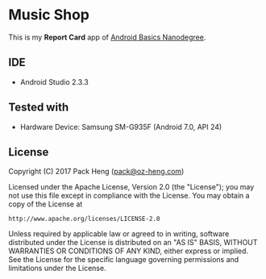 # Music Shop
This is my **Report Card** app of [Android Basics Nanodegree](https://www.udacity.com/course/android-basics-nanodegree-by-google--nd803).

## IDE
* Android Studio 2.3.3

## Tested with
* Hardware Device: Samsung SM-G935F (Android 7.0, API 24)

## License
Copyright (C) 2017 Pack Heng (pack@oz-heng.com)

Licensed under the Apache License, Version 2.0 (the "License");
you may not use this file except in compliance with the License.
You may obtain a copy of the License at

    http://www.apache.org/licenses/LICENSE-2.0

Unless required by applicable law or agreed to in writing, software
distributed under the License is distributed on an "AS IS" BASIS,
WITHOUT WARRANTIES OR CONDITIONS OF ANY KIND, either express or implied.
See the License for the specific language governing permissions and
limitations under the License.
